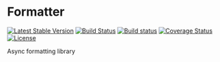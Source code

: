 # Formatter

[![Latest Stable Version](https://poser.pugx.org/harmonyio/formatter/v/stable)](https://packagist.org/packages/harmonyio/formatter)
[![Build Status](https://travis-ci.org/HarmonyIO/Formatter.svg?branch=master)](https://travis-ci.org/HarmonyIO/Formatter)
[![Build status](https://ci.appveyor.com/api/projects/status/0s4h7qwf58ig8ge3/branch/master?svg=true)](https://ci.appveyor.com/project/PeeHaa/formatter/branch/master)
[![Coverage Status](https://coveralls.io/repos/github/HarmonyIO/Formatter/badge.svg?branch=master)](https://coveralls.io/github/HarmonyIO/Formatter?branch=master)
[![License](https://poser.pugx.org/harmonyio/formatter/license)](https://packagist.org/packages/harmonyio/formatter)

Async formatting library
